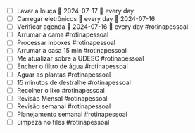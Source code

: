 
- [ ] Lavar a louça 📅 2024-07-17 🔁 every day
- [ ] Carregar eletrônicos  🔁 every day 📅 2024-07-16
- [ ] Verificar agenda 📅 2024-07-16 🔁 every day #rotinapessoal
- [ ] Arrumar a cama #rotinapessoal
- [ ] Processar inboxes #rotinapessoal
- [ ] Arrumar a casa 15 min #rotinapessoal
- [ ] Me atualizar sobre a UDESC #rotinapessoal
- [ ] Encher o filtro de água #rotinapessoal
- [ ] Aguar as plantas #rotinapessoal
- [ ] 15 minutos de destralhe #rotinapessoal
- [ ] Recolher o lixo #rotinapessoal
- [ ] Revisão Mensal #rotinapessoal
- [ ] Revisão semanal #rotinapessoal
- [ ] Planejamento semanal #rotinapessoal
- [ ] Limpeza no files #rotinapessoal